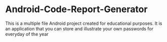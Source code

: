 # Android-Code-Report-Generator
This is a multiple file Android project created for educational purposes. It is an application that you can store and illustrate your own passwords for everyday of the year 
